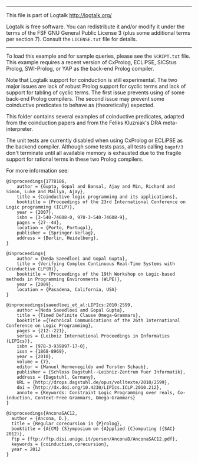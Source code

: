 ________________________________________________________________________

This file is part of Logtalk <http://logtalk.org/>  

Logtalk is free software. You can redistribute it and/or modify it under
the terms of the FSF GNU General Public License 3  (plus some additional
terms per section 7).        Consult the `LICENSE.txt` file for details.
________________________________________________________________________


To load this example and for sample queries, please see the `SCRIPT.txt` file.
This example requires a recent version of CxProlog, ECLiPSE, SICStus Prolog,
SWI-Prolog, or YAP as the back-end Prolog compiler.

Note that Logtalk support for coinduction is still experimental. The two major
issues are lack of robust Prolog support for cyclic terms and lack of support
for tabling of cyclic terms. The first issue prevents using of some back-end
Prolog compilers. The second issue may prevent some coinductive predicates to
behave as (theoretically) expected.

This folder contains several examples of coinductive predicates, adapted from
the coinduction papers and from the Feliks Kluzniak's DRA meta-interpreter.

The unit tests are currently disabled when using CxProlog or ECLiPSE as the
backend compiler. Although some tests pass, all tests calling `bagof/3` don't
terminate until all available memory is exhausted due to the fragile support
for rational terms in these two Prolog compilers.

For more information see:

	@inproceedings{1778186,
		author = {Gupta, Gopal and Bansal, Ajay and Min, Richard and Simon, Luke and Mallya, Ajay},
		title = {Coinductive logic programming and its applications},
		booktitle = {Proceedings of the 23rd International Conference on Logic programming (ICLP)},
		year = {2007},
		isbn = {3-540-74608-0, 978-3-540-74608-9},
		pages = {27--44},
		location = {Porto, Portugal},
		publisher = {Springer-Verlag},
		address = {Berlin, Heidelberg},
	}

	@inproceedings{
		author = {Neda Saeedloei and Gopal Gupta},
		title = {Verifying Complex Continuous Real-Time Systems with Coinductive CLP(R)},
		booktitle = {Proceedings of the 19th Workshop on Logic-based methods in Programming Environments (WLPE)},
		year = {2009},
		location = {Pasadena, California, USA}
	}

	@inproceedings{saeedloei_et_al:LIPIcs:2010:2599,
		author ={Neda Saeedloei and Gopal Gupta},
		title = {Timed Definite Clause Omega-Grammars},
		booktitle ={Technical Communications of the 26th International Conference on Logic Programming},
		pages = {212--221},
		series = {Leibniz International Proceedings in Informatics (LIPIcs)},
		isbn = {978-3-939897-17-0},
		issn = {1868-8969},
		year = {2010},
		volume = {7},
		editor = {Manuel Hermenegildo and Torsten Schaub},
		publisher = {Schloss Dagstuhl--Leibniz-Zentrum fuer Informatik},
		address = {Dagstuhl, Germany},
		URL = {http://drops.dagstuhl.de/opus/volltexte/2010/2599},
		doi = {http://dx.doi.org/10.4230/LIPIcs.ICLP.2010.212},
		annote = {Keywords: Constraint Logic Programming over reals, Co-induction, Context-Free Grammars, Omega-Grammars}
	}

	@inproceedings{AnconaSAC12,
	  author = {Ancona, D.},
	  title = {Regular corecursion in {P}rolog},
	  booktitle = {A{CM} {S}ymposium on {A}pplied {C}omputing ({SAC} 2012)},
	  ftp = {ftp://ftp.disi.unige.it/person/AnconaD/AnconaSAC12.pdf},
	  keywords = {coinduction,corecursion},
	  year = 2012
	}
